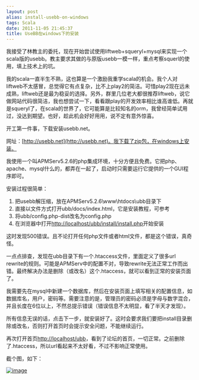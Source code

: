 ```yaml
---
layout: post
alias: install-usebb-on-windows
tags: Scala
date: 2011-11-05 21:45:37
title: UseBB在windows下的安装
---
```


我接受了林教主的委托，现在开始尝试使用liftweb+squeryl+mysql来实现一个scala版的usebb。教主要求其做的与原版usebb一模一样，重点考察squerl的使用，填上技术上的坑。

我的scala一直半生不熟，这也算是一个激励我重学scala的机会。我个人对liftweb不太感冒，总觉得它有点复杂，比不上play2的简洁。可惜play2现在远未成熟，liftweb还是最为稳妥的选择。另外，群里几位老大都很推荐liftweb，说它做网站代码很简洁，我也想尝试一下，看看跟play的开发效率相比谁高谁低。再就是squeryl了，在scala的世界了，它可能算是比较知名的orm，我曾经简单试用过，没达到期望。也好，趁此机会好好用用，说不定有意外惊喜。

<span id="more-548"></span>
<p>开工第一件事，下载安装usebb.net。

网址：[http://usebb.net](http://usebb.net)。我下载了zip包，在windows上安装。

我使用一个叫APMServ5.2.6的php集成环境，十分方便且免费。它把php、apache、mysql什么的，都弄在一起了，启动时只需要运行它提供的一个GUI程序即可。

安装过程很简单：

1.  把usebb解压缩，放在APMServ5.2.6\www\htdocs\ubb目录下
2.  直接以文件方式打开ubb/docs/index.html，它是安装教程，可参考
3.  将ubb/config.php-dist改名为config.php
4.  在浏览器中打开[http://localhost/ubb/install/install.php](http://localhost/ubb/install/install.php)开始安装

这时发现500错误。且不论打开任何php文件或者html文件，都是这个错误，真奇怪。

一点点排查，发现在ubb目录下有一个.htaccess文件，里面定义了很多url rewrite的规则。可能是APMServ中的配置不对，导致rewrite无法正常工作而出错。最终解决办法是删除（或改名）这个.htaccess，就可以看到正常的安装页面了。

我需要先在mysql中新建一个数据库，然后在安装页面上填写相关的配置信息，如数据库名，用户，密码等。需要注意的是，管理员的密码必须是字母与数字混合，并且长度在6位以上，不然总提示错误（错误信息不太明显，看了半天才发现）。

所有信息无误的话，点击下一步，就安装好了。这时会要求我们要把install目录删除或改名，否则打开首页时会提示安全问题，不能继续运行。

再次打开首页[http://localhost/ubb](http://localhost/ubb)，看到了论坛的首页，一切正常。之前删除了.htaccess，所以url看起来不太好看，不过不影响正常使用。

截个图，如下：

[![image](http://freewind.me/wp-content/uploads/2011/11/image_thumb.png "image")](http://freewind.me/wp-content/uploads/2011/11/image.png)
